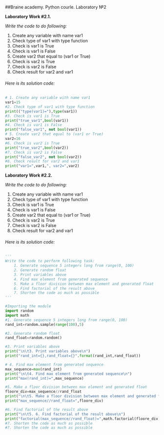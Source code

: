 ##Braine academy. Python courle. Laboratory №2
  
<b> Laboratory Work #2.1.</b>
<div>
<i>Write the code to do following:</i>
    <ol>
        <li>Create any variable with name var1</li>
        <li>Check type of var1 with type function</li>
        <li>Check is var1 is True</li>
         <li>Check is var1 is False</li>
        <li>Create var2 that equal to (var1 or True)</li>
        <li>Check is var2 is True</li>
        <li>Check is var2 is False</li>
        <li>Check result for var2 and var1</li>
     </ol>
</div>
<h6> Here is its solution code:</h6>

```Python
# 1. Create any variable with name var1
var1=15
#2. Check type of var1 with type function
print(("type(var1)="),type(var1))
#3. Check is var1 is True
print("true_var1",bool(var1))
#4. Check is var1 is False
print("false_var1", not bool(var1))
# 5. Create var2 that equal to (var1 or True)
var2=16
#6. Check is var2 is True
print("true_var2",bool(var2))
#7. Check is var2 is False
print("false_var2", not bool(var2))
#8. Check result for var2 and var1
print("var1=",var1,", var2=",var2)
```

<b> Laboratory Work #2.2.</b>
<div>
<i>Write the code to do following:</i>
    <ol>
        <li>Create any variable with name var1</li>
        <li>Check type of var1 with type function</li>
        <li>Check is var1 is True</li>
         <li>Check is var1 is False</li>
        <li>Create var2 that equal to (var1 or True)</li>
        <li>Check is var2 is True</li>
        <li>Check is var2 is False</li>
        <li>Check result for var2 and var1</li>
     </ol>
</div>
<h6> Here is its solution code:</h6>

```Python
'''
Write the code to perform following task:
    1. Generate sequence 5 integers long from range(0, 100)
    2. Generate random float
    3. Print variables above
    4. Find max element from generated sequence
    5. Make a floor division between max element and generated float
    6. Find factorial of the result above
    7. Shorten the code as much as possible
'''

#Importing the module
import random
import math
#1. Generate sequence 5 integers long from range(0, 100)
rand_int=random.sample(range(100),5)

#2. Generate random float
rand_float=random.random()

#3. Print variables above
print("\n\t3. Print variables above\n")
print("rand_int={},rand_float={}".format(rand_int,rand_float))

# 4. Find max element from generated sequence
max_sequence=max(rand_int)
print("\n\t4. Find max element from generated sequence\n")
print("max(rand_int)=",max_sequence)

#5. Make a floor division between max element and generated float
floore_div=max_sequence//rand_float
print("\n\t5. Make a floor division between max element and generated float\n")
print("max_sequence//rand_float=",floore_div)

#6. Find factorial of the result above
print("\n\t5. 6. Find factorial of the result above\n")
print("factorial(max_sequence//rand_float)=",math.factorial(floore_div))
#7. Shorten the code as much as possible
#7. Shorten the code as much as possible
```